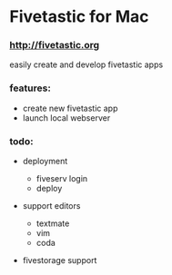 # Fivetastic for Mac
### http://fivetastic.org

easily create and develop fivetastic apps 

### features: 

- create new fivetastic app
- launch local webserver

### todo:
  
- deployment
  - fiveserv login
  - deploy
  
- support editors
  - textmate
  - vim
  - coda

- fivestorage support